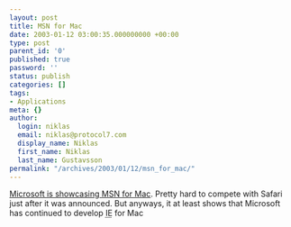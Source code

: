 ```yaml
---
layout: post
title: MSN for Mac
date: 2003-01-12 03:00:35.000000000 +00:00
type: post
parent_id: '0'
published: true
password: ''
status: publish
categories: []
tags:
- Applications
meta: {}
author:
  login: niklas
  email: niklas@protocol7.com
  display_name: Niklas
  first_name: Niklas
  last_name: Gustavsson
permalink: "/archives/2003/01/12/msn_for_mac/"
---
```

[Microsoft is showcasing MSN for Mac](http://tantek.com/log/2003/01.html#mac20030107t1731). Pretty hard to compete with Safari just after it was announced. But anyways, it at least shows that Microsoft has continued to develop <acronym title="Internet Explorer">IE</acronym> for Mac


